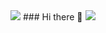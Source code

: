 <img src="https://capsule-render.vercel.app/api?type=waving&color=7883bf&height=150&section=header"/>
### Hi there 👋
<img src="https://capsule-render.vercel.app/api?type=waving&color=7883bf&height=150&section=footer"/>
<!--
**SuperVingo/supervingo** is a ✨ _special_ ✨ repository because its `README.md` (this file) appears on your GitHub profile.

Here are some ideas to get you started:

- 🔭 I’m currently working on ...
- 🌱 I’m currently learning ...
- 👯 I’m looking to collaborate on ...
- 🤔 I’m looking for help with ...
- 💬 Ask me about ...
- 📫 How to reach me: ...
- 😄 Pronouns: ...
- ⚡ Fun fact: ...
-->
